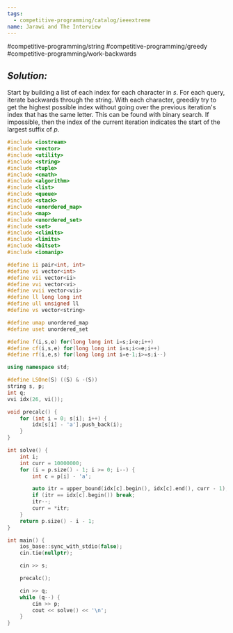 ```yaml
---
tags:
  - competitive-programming/catalog/ieeextreme
name: Jarawi and The Interview
---
```

#competitive-programming/string
#competitive-programming/greedy
#competitive-programming/work-backwards
## _Solution:_
Start by building a list of each index for each character in $s$. For each query, iterate backwards through the string. With each character, greedily try to get the highest possible index without going over the previous iteration's index that has the same letter. This can be found with binary search. If impossible, then the index of the current iteration indicates the start of the largest suffix of $p$.

```cpp
#include <iostream>
#include <vector>
#include <utility>
#include <string>
#include <tuple>
#include <cmath>
#include <algorithm>
#include <list>
#include <queue>
#include <stack>
#include <unordered_map>
#include <map>
#include <unordered_set>
#include <set>
#include <climits>
#include <limits>
#include <bitset>
#include <iomanip>

#define ii pair<int, int>
#define vi vector<int>
#define vii vector<ii>
#define vvi vector<vi>
#define vvii vector<vii>
#define ll long long int
#define ull unsigned ll
#define vs vector<string>

#define umap unordered_map
#define uset unordered_set

#define f(i,s,e) for(long long int i=s;i<e;i++)
#define cf(i,s,e) for(long long int i=s;i<=e;i++)
#define rf(i,e,s) for(long long int i=e-1;i>=s;i--)

using namespace std;

#define LSOne(S) ((S) & -(S))
string s, p;
int q;
vvi idx(26, vi());

void precalc() {
    for (int i = 0; s[i]; i++) {
        idx[s[i] - 'a'].push_back(i);
    }
}

int solve() {
    int i;
    int curr = 10000000;
    for (i = p.size() - 1; i >= 0; i--) {
        int c = p[i] - 'a';

        auto itr = upper_bound(idx[c].begin(), idx[c].end(), curr - 1);
        if (itr == idx[c].begin()) break;
        itr--;
        curr = *itr;
    }
    return p.size() - i - 1;
}

int main() {
    ios_base::sync_with_stdio(false);
    cin.tie(nullptr);

    cin >> s;

    precalc();

    cin >> q;
    while (q--) {
        cin >> p;
        cout << solve() << '\n';
    }
}
```